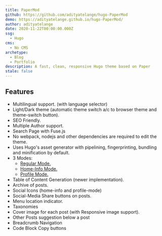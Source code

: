 ```yaml
---
title: PaperMod
github: https://github.com/adityatelange/hugo-PaperMod
demo: https://adityatelange.github.io/hugo-PaperMod/
author: adityatelange
date: 2020-11-22T00:00:00.000Z
ssg:
  - Hugo
cms:
  - No CMS
archetype:
  - Blog
  - Portfolio
description: A fast, clean, responsive Hugo theme based on Paper
stale: false
---
```


## Features

- Multilingual support. (with language selector)
- Light/Dark theme (automatic theme switch a/c to browser theme and theme-switch button).
- SEO Friendly.
- Multiple Author support.
- Search Page with Fuse.js
- No webpack, nodejs and other dependencies are required to edit the theme.
- Uses Hugo's asset generator with pipelining, fingerprinting, bundling and minification by default.
- 3 Modes:
    - [Regular Mode.](https://github.com/adityatelange/hugo-PaperMod/wiki/Features#regular-mode-default-mode)
    - [Home-Info Mode.](https://github.com/adityatelange/hugo-PaperMod/wiki/Features#home-info-mode)
    - [Profile Mode.](https://github.com/adityatelange/hugo-PaperMod/wiki/Features#profile-mode)
- Table of Content Generation (newer implementation).
- Archive of posts.
- Social Icons (home-info and profile-mode)
- Social-Media Share buttons on posts.
- Menu location indicator.
- Taxonomies
- Cover image for each post (with Responsive image support).
- Other Posts suggestion below a post
- Breadcrumb Navigation
- Code Block Copy buttons
